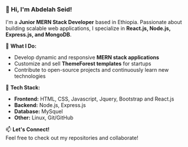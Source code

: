 
### 👋 Hi, I'm Abdelah Seid!  

I'm a **Junior MERN Stack Developer** based in Ethiopia. Passionate about building scalable web applications, I specialize in **React.js, Node.js, Express.js, and MongoDB**.  

🚀 **What I Do:**  
- Develop dynamic and responsive **MERN stack applications**  
- Customize and sell **ThemeForest templates** for startups  
- Contribute to open-source projects and continuously learn new technologies  

🔧 **Tech Stack:**  
- **Frontend:** HTML, CSS, Javascript, Jquery, Bootstrap and React.js
- **Backend:** Node.js, Express.js  
- **Database:** MySquel  
- **Other:** Linux, Git/GitHub  

📫 **Let's Connect!**  
Feel free to check out my repositories and collaborate!  

